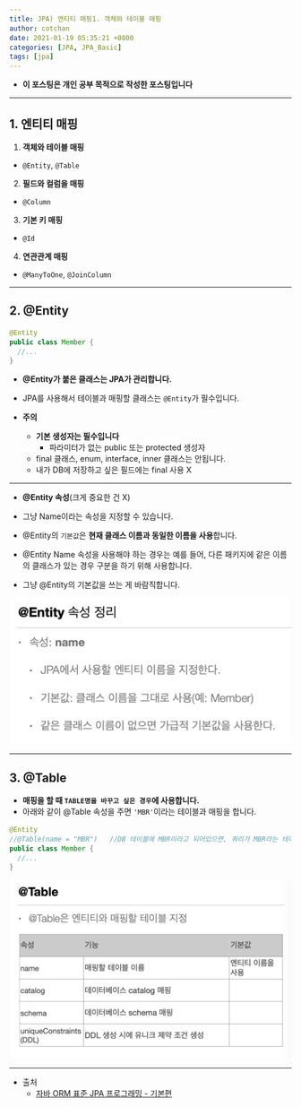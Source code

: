 ```yaml
---
title: JPA) 엔티티 매핑1. 객체와 테이블 매핑
author: cotchan 
date: 2021-01-19 05:35:21 +0800 
categories: [JPA, JPA_Basic]
tags: [jpa] 
---
```


+ **이 포스팅은 개인 공부 목적으로 작성한 포스팅입니다**

---

## 1. 엔티티 매핑

1. **객체와 테이블 매핑**
  + `@Entity`, `@Table`
2. **필드와 컬럼을 매핑**
  + `@Column`
3. **기본 키 매핑**
  + `@Id`
4. **연관관계 매핑**
  + `@ManyToOne`, `@JoinColumn`

---

## 2. @Entity

```java
@Entity
public class Member {
  //...
}
```

+ **@Entity가 붙은 클래스는 JPA가 관리합니다.** 

+ JPA를 사용해서 테이블과 매핑할 클래스는 `@Entity`가 필수입니다.

+ **주의**
  + **기본 생성자는 필수입니다**
    + 파라미터가 없는 public 또는 protected 생성자
  + final 클래스, enum, interface, inner 클래스는 안됩니다.
  + 내가 DB에 저장하고 싶은 필드에는 final 사용 X

---

+ **@Entity 속성**(크게 중요한 건 X)

+ 그냥 Name이라는 속성을 지정할 수 있습니다. 
+ @Entity의 `기본값`은 **현재 클래스 이름과 동일한 이름을 사용**합니다.
+ @Entity Name 속성을 사용해야 하는 경우는 예를 들어, 다른 패키지에 같은 이름의 클래스가 있는 경우 구분을 하기 위해 사용합니다. 
+ 그냥 @Entity의 기본값을 쓰는 게 바람직합니다.

![Desktop View](/assets/img/post/jpa/2021-01-19-jpa-entity-maaping-02.png)

---

## 3. @Table

+ **매핑을 할 때 `TABLE명을 바꾸고 싶은 경우`에 사용합니다.**
+ 아래와 같이 @Table 속성을 주면 `'MBR'`이라는 테이블과 매핑을 합니다.

```java
@Entity
//@Table(name = "MBR")   //DB 테이블에 MBR이라고 되어있으면, 쿼리가 MBR라는 테이블에 insert하라고 나갑니다.
public class Member {
  //...
}
```

![Desktop View](/assets/img/post/jpa/2021-01-19-jpa-entity-maaping-01.png)


---

+ 출처
    + [자바 ORM 표준 JPA 프로그래밍 - 기본편](https://www.inflearn.com/course/ORM-JPA-Basic)
